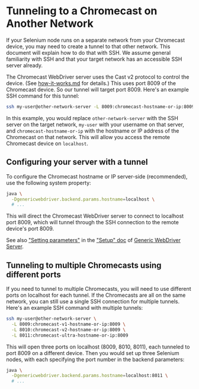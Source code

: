 # Tunneling to a Chromecast on Another Network

If your Selenium node runs on a separate network from your Chromecast device,
you may need to create a tunnel to that other network.  This document will
explain how to do that with SSH.  We assume general familiarity with SSH and
that your target network has an accessible SSH server already.

The Chromecast WebDriver server uses the Cast v2 protocol to control the device.
(See [how-it-works.md](how-it-works.md) for details.)  This uses port 8009 of
the Chromecast device.  So our tunnel will target port 8009.  Here's an example
SSH command for this tunnel:

```sh
ssh my-user@other-network-server -L 8009:chromecast-hostname-or-ip:8009
```

In this example, you would replace `other-network-server` with the SSH server on
the target network, `my-user` with your username on that server, and
`chromecast-hostname-or-ip` with the hostname or IP address of the Chromecast on
that network.  This will allow you access the remote Chromecast device on
`localhost`.


## Configuring your server with a tunnel

To configure the Chromecast hostname or IP server-side (recommended), use the
following system property:

```sh
java \
  -Dgenericwebdriver.backend.params.hostname=localhost \
  # ...
```

This will direct the Chromecast WebDriver server to connect to localhost port
8009, which will tunnel through the SSH connection to the remote device's port
8009.

See also ["Setting parameters"][] in the ["Setup" doc][] of
[Generic WebDriver Server][].


## Tunneling to multiple Chromecasts using different ports

If you need to tunnel to multiple Chromecasts, you will need to use different
ports on localhost for each tunnel.  If the Chromecasts are all on the same
network, you can still use a single SSH connection for multiple tunnels.  Here's
an example SSH command with multiple tunnels:

```sh
ssh my-user@other-network-server \
  -L 8009:chromecast-v1-hostname-or-ip:8009 \
  -L 8010:chromecast-v2-hostname-or-ip:8009 \
  -L 8011:chromecast-ultra-hostname-or-ip:8009
```

This will open three ports on localhost (8009, 8010, 8011), each tunneled to
port 8009 on a different device.  Then you would set up three Selenium nodes,
with each specifying the port number in the backend parameters:

```sh
java \
  -Dgenericwebdriver.backend.params.hostname=localhost:8011 \
  # ...
```


[Generic WebDriver Server]: https://github.com/google/generic-webdriver-server
["Setting parameters"]: https://github.com/google/generic-webdriver-server/blob/master/setup.md#setting-parameters
["Setup" doc]: https://github.com/google/generic-webdriver-server/blob/master/setup.md
